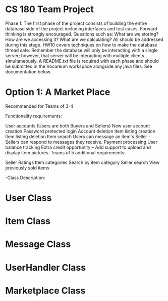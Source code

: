 # CS 180 Team Project
Phase 1: 
The first phase of the project consists of building the entire database side of the project including interfaces and test cases. Forward thinking is strongly encouraged. Questions such as: What are we storing? How are we accessing it? What are we calculating? All should be addressed during this stage. HW10 covers techniques on how to make the database thread safe. Remember the database will only be interacting with a single server; however, that server will be interacting with multiple clients simultaneously. A README.txt file is required with each phase and should be submitted in the Vocareum workspace alongside any java files. See documentation below.
# Option 1: A Market Place

Recommended for Teams of 3-4

Functionality requirements:

User accounts (Users are both Buyers and Sellers)
New user account creation
Password protected login
Account deletion
Item listing creation
Item listing deletion
Item search
Users can message an item's Seller - Sellers can respond to messages they receive.
Payment processing
User balance tracking
Extra credit opportunity – Add support to upload and display item pictures.
Teams of 5 additional requirements:

Seller Ratings
Item categories
Search by item category
Seller search
View previously sold items

-Class Description: 
# User Class

# Item Class

# Message Class

# UserHandler Class

# Marketplace Class
